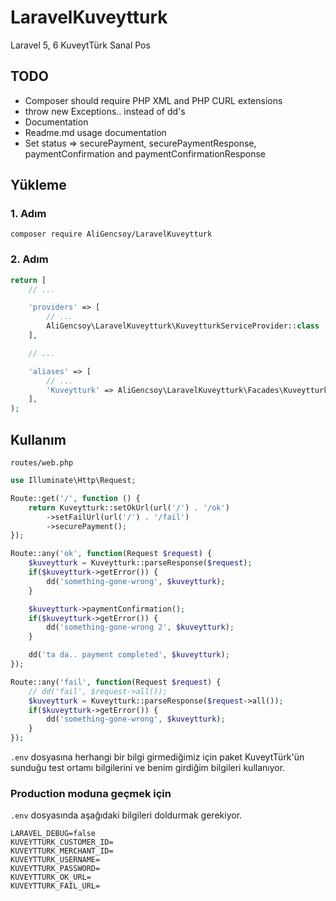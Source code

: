 # LaravelKuveytturk
Laravel 5, 6 KuveytTürk Sanal Pos

## TODO
- Composer should require PHP XML and PHP CURL extensions
- throw new Exceptions.. instead of dd's
- Documentation
- Readme.md usage documentation
- Set status => securePayment, securePaymentResponse, paymentConfirmation and paymentConfirmationResponse

## Yükleme

### 1. Adım
```console
composer require AliGencsoy/LaravelKuveytturk
```

### 2. Adım
```php
return [
    // ...

    'providers' => [
        // ...
        AliGencsoy\LaravelKuveytturk\KuveytturkServiceProvider::class
    ],

    // ...

    'aliases' => [
        // ...
        'Kuveytturk' => AliGencsoy\LaravelKuveytturk\Facades\Kuveytturk::class
    ],
);
```

## Kullanım

`routes/web.php`
```php
use Illuminate\Http\Request;

Route::get('/', function () {
    return Kuveytturk::setOkUrl(url('/') . '/ok')
        ->setFailUrl(url('/') . '/fail')
        ->securePayment();
});

Route::any('ok', function(Request $request) {
    $kuveytturk = Kuveytturk::parseResponse($request);
    if($kuveytturk->getError()) {
        dd('something-gone-wrong', $kuveytturk);
    }

    $kuveytturk->paymentConfirmation();
    if($kuveytturk->getError()) {
        dd('something-gone-wrong 2', $kuveytturk);
    }

    dd('ta da.. payment completed', $kuveytturk);
});

Route::any('fail', function(Request $request) {
    // dd('fail', $request->all());
    $kuveytturk = Kuveytturk::parseResponse($request->all());
    if($kuveytturk->getError()) {
        dd('something-gone-wrong', $kuveytturk);
    }
});
```
`.env` dosyasına herhangi bir bilgi girmediğimiz için paket KuveytTürk'ün sunduğu test ortamı bilgilerini ve benim girdiğim bilgileri kullanıyor.

### Production moduna geçmek için
`.env` dosyasında aşağıdaki bilgileri doldurmak gerekiyor.
```
LARAVEL_DEBUG=false
KUVEYTTURK_CUSTOMER_ID=
KUVEYTTURK_MERCHANT_ID=
KUVEYTTURK_USERNAME=
KUVEYTTURK_PASSWORD=
KUVEYTTURK_OK_URL=
KUVEYTTURK_FAIL_URL=
```
